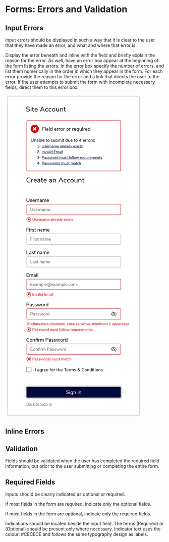 # Forms: Errors and Validation

## Input Errors

Input errors should be displayed in such a way that it is clear to the user that they have made an error, and what and where that error is.

Display the error beneath and inline with the field and briefly explain the reason for the error. As well, have an error box appear at the beginning of the form listing the errors. In the error box specify the number of errors, and list them numerically in the order in which they appear in the form. For each error provide the reason for the error and a link that directs the user to the error. If the user attempts to submit the form with incomplete necessary fields, direct them to this error box.

![](.gitbook/assets/asset-6-2x.png)

## Inline Errors

## Validation

Fields should be validated when the user has completed the required field information, but prior to the user submitting or completing the entire form.

## Required Fields

Inputs should be clearly indicated as optional or required.

If most fields in the form are required, indicate only the optional fields.

If most fields in the form are optional, indicate only the required fields.

Indications should be located beside the input field. The terms \(Required\) or \(Optional\) should be present only where necessary. Indicator text uses the colour: \#CECECE and follows the same typography design as labels.

